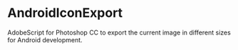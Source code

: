 # AndroidIconExport
AdobeScript for Photoshop CC to export the current image in different sizes for Android development.
